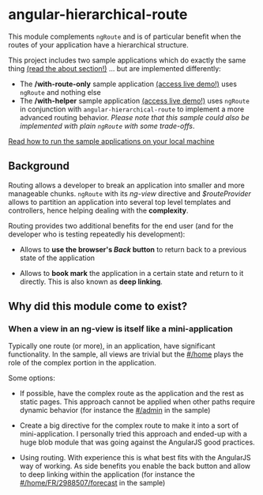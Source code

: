 angular-hierarchical-route
==========================

This module complements `ngRoute` and is of particular benefit when the routes of your application have a hierarchical structure.

This project includes two sample applications which do exactly the same thing
[(read the about section!)](http://adelinor.github.io/angular-hierarchical-route/sample/with-helper/#/about) ... but are implemented differently:

* The **/with-route-only** sample application
  [(access live demo!)](http://adelinor.github.io/angular-hierarchical-route/sample/with-route-only)
  uses `ngRoute` and nothing else
* The **/with-helper** sample application
  [(access live demo!)](http://adelinor.github.io/angular-hierarchical-route/sample/with-helper)
  uses `ngRoute` in conjunction with `angular-hierarchical-route` to implement a more
  advanced routing behavior. *Please note that this sample could also be implemented with plain `ngRoute` with some trade-offs*.

[Read how to run the sample applications on your local machine](site/RunSampleOnLocalhost.md)

Background
----------
Routing allows a developer to break an application into smaller and more
manageable chunks.
`ngRoute` with its *ng-view* directive and *$routeProvider* allows to partition an
application into several top level templates and controllers, hence helping
dealing with the **complexity**.

Routing provides two additional benefits for the end user (and for the developer
who is testing repeatedly his development):

* Allows to **use the browser's _Back_ button** to return back to a previous state
  of the application
 
* Allows to **book mark** the application in a certain state and return to it directly.
  This is also known as **deep linking**.

Why did this module come to exist?
---------------------------------

### When a view in an ng-view is itself like a mini-application
Typically one route (or more), in an application, have significant functionality.
In the sample, all views are trivial but the
[#/home](http://adelinor.github.io/angular-hierarchical-route/sample/with-route-only)
plays the role of the complex portion in the application.

Some options:

* If possible, have the complex route as the application and the rest as static pages.
  This approach cannot be applied when other paths require dynamic behavior (for
  instance the
  [#/admin](http://adelinor.github.io/angular-hierarchical-route/sample/with-route-only/#/admin)
  in the sample)

* Create a big directive for the complex route to make it into a sort of mini-application. I personally tried this approach and ended-up with a huge blob module that was going against the AngularJS good practices.

* Using routing. With experience this is what best fits with
 the AngularJS way of working. As side benefits you enable the back button
 and allow to deep linking within the application (for instance the
 [#/home/FR/2988507/forecast](http://adelinor.github.io/angular-hierarchical-route/sample/with-helper/#/home/FR/2988507/forecast)
 in the sample)